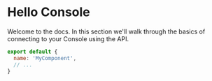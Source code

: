 # Hello Console

Welcome to the docs. In this section we'll walk through the basics of connecting to your Console using the API.

``` js
export default {
  name: 'MyComponent',
  // ...
}
```

<APIDetails/>